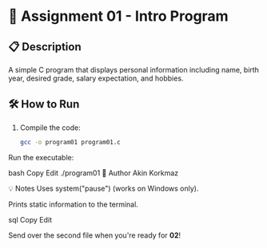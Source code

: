 # 🧾 Assignment 01 - Intro Program

## 📋 Description
A simple C program that displays personal information including name, birth year, desired grade, salary expectation, and hobbies.

## 🛠️ How to Run
1. Compile the code:
   ```bash
   gcc -o program01 program01.c
Run the executable:

bash
Copy
Edit
./program01
👤 Author
Akin Korkmaz

💡 Notes
Uses system("pause") (works on Windows only).

Prints static information to the terminal.

sql
Copy
Edit

Send over the second file when you're ready for **02**!






